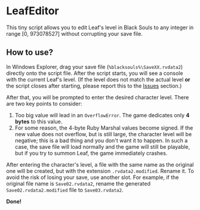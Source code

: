 # LeafEditor

This tiny script allows you to edit Leaf's level in Black Souls to any integer in range [0, 973078527] without corrupting your save file.

## How to use?

In Windows Explorer, drag your save file (`%blacksouls%\SaveXX.rvdata2`) directly onto the script file. After the script starts, you will see a console with the current Leaf's level. (If the level does not match the actual level **or** the script closes after starting, please report this to the [Issues](https://github.com/R1senDev/LeafEditor/issues) section.)

After that, you will be prompted to enter the desired character level. There are two key points to consider:

1. Too big value will lead in an `OverflowError`. The game dedicates only **4 bytes** to this value.
2. For some reason, the 4-byte Ruby Marshal values become signed. If the new value does not overflow, but is still large, the character level will be negative; this is a bad thing and you don't want it to happen. In such a case, the save file will load normally and the game will still be playable, but if you try to summon Leaf, the game immediately crashes.

After entering the character's level, a file with the same name as the original one will be created, but with the extension `.rvdata2.modified`. Rename it. To avoid the risk of losing your save, use another slot. For example, if the original file name is `Save02.rvdata2`, rename the generated `Save02.rvdata2.modified` file to `Save03.rvdata2`.

**Done!**